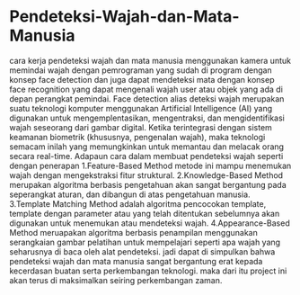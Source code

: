 # Pendeteksi-Wajah-dan-Mata-Manusia
cara kerja pendeteksi wajah dan mata manusia menggunakan kamera untuk memindai wajah dengan pemrograman yang sudah di 
program dengan konsep face detection dan juga dapat mendeteksi mata dengan konsep face recognition yang dapat mengenali 
wajah user atau objek yang ada di depan perangkat pemindai. Face detection alias deteksi wajah merupakan suatu teknologi 
komputer menggunakan Artificial Intelligence (AI) yang digunakan untuk mengemplentasikan, mengentraksi, dan 
mengidentifikasi wajah seseorang dari gambar digital. Ketika terintegrasi dengan sistem keamanan biometrik (khususnya, 
pengenalan wajah), maka teknologi semacam inilah yang memungkinkan untuk memantau dan melacak orang secara real-time. Adapaun cara dalam membuat pendeteksi wajah seperti dengan penerapan 
1.Feature-Based Method metode ini mampu menemukan wajah dengan mengekstraksi fitur struktural.
2.Knowledge-Based Method merupakan algoritma berbasis pengetahuan akan sangat bergantung pada seperangkat aturan, dan 
dibangun di atas pengetahuan manusia.
3.Template Matching Method adalah algoritma pencocokan template, template dengan parameter atau yang telah ditentukan sebelumnya akan digunakan untuk menemukan atau mendeteksi wajah.
4.Appearance-Based Method meruapakan algoritma berbasis penampilan menggunakan serangkaian gambar pelatihan untuk mempelajari seperti apa wajah yang seharusnya di baca oleh alat pendeteksi.
jadi dapat di simpulkan bahwa pendeteksi wajah dan mata manusia sangat bergantung erat kepada kecerdasan buatan serta perkembangan teknologi. maka dari itu project ini akan terus di maksimalkan seiring perkembangan zaman.
